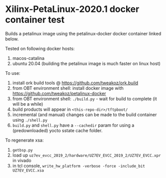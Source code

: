 # Xilinx-PetaLinux-2020.1 docker container test

Builds a petalinux image using the petalinux-docker docker container linked below.

Tested on following docker hosts:
 1. macos-catalina
 2. ubuntu 20.04 (building the petalinux image is much faster on linux host)

To use:
1. install ork build tools @ https://github.com/tweakoz/ork.build
2. from OBT environment shell: install docker image with https://github.com/tweakoz/petalinux-docker
3. from OBT environment shell: ```./build.py``` - wait for build to complete (it will be a while)
4. build products will appear in ```<this-repo-dir>/tftpboot/```
5. incremental (and manual) changes can be made to the build container using ```./shell.py```
6. ```build.py``` and ```shell.py``` have a ```--cachedir``` param for using a (predownloaded) yocto sstate cache folder.

To regenerate xsa:
1. ```getbsp.py```
2. load up ```uz7ev_evcc_2019_2/hardware/UZ7EV_EVCC_2019_2/UZ7EV_EVCC.xpr``` in vivado
3. in tcl console, ```write_hw_platform -verbose -force -include_bit UZ7EV_EVCC.xsa```
